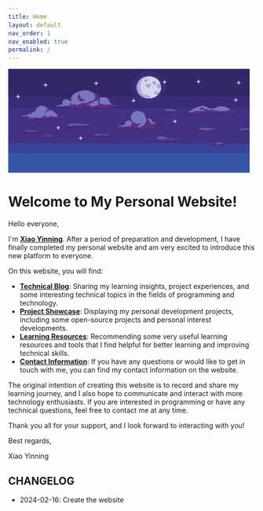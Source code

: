 ```yaml
---
title: Home
layout: default
nav_order: 1
nav_enabled: true
permalink: /
---
```


​     <img src="assets/images/nightSky.jpg" alt="night sky" style="zoom: 67%;" />

# **Welcome to My Personal Website!**      


Hello everyone,  

I'm **[Xiao Yinning](https://github.com/ningninger)**. After a period of preparation and development, I have finally completed my personal website and am very excited to introduce this new platform to everyone.  

On this website, you will find:  

+ **[Technical Blog]()**: Sharing my learning insights, project experiences, and some interesting technical topics in the fields of programming and technology.  
+ **[Project Showcase]()**: Displaying my personal development projects, including some open-source projects and personal interest developments.  
+ **[Learning Resources]()**: Recommending some very useful learning resources and tools that I find helpful for better learning and improving technical skills.  
+ **[Contact Information]()**: If you have any questions or would like to get in touch with me, you can find my contact information on the website.  

 
The original intention of creating this website is to record and share my learning journey, and I also hope to communicate and interact with more technology   enthusiasts. If you are interested in programming or have any technical questions, feel free to contact me at any time.  

Thank you all for your support, and I look forward to interacting with you!  

Best regards,    
  
Xiao Yinning  


## **CHANGELOG**
- 2024-02-16: Create the website